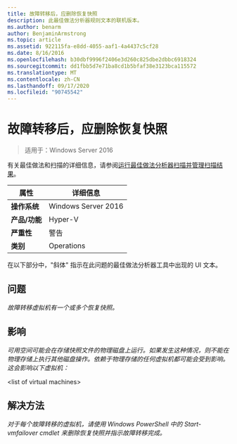 ```yaml
---
title: 故障转移后，应删除恢复快照
description: 此最佳做法分析器规则文本的联机版本。
ms.author: benarm
author: BenjaminArmstrong
ms.topic: article
ms.assetid: 922115fa-e8dd-4055-aaf1-4a4437c5cf28
ms.date: 8/16/2016
ms.openlocfilehash: b30dbf9996f2406e3d260c825dbe2dbbc6918324
ms.sourcegitcommit: dd1fbb5d7e71ba8cd1b5bfaf38e3123bca115572
ms.translationtype: MT
ms.contentlocale: zh-CN
ms.lasthandoff: 09/17/2020
ms.locfileid: "90745542"
---
```

# <a name="recovery-snapshots-should-be-removed-after-failover"></a>故障转移后，应删除恢复快照

>适用于：Windows Server 2016

有关最佳做法和扫描的详细信息，请参阅[运行最佳做法分析器扫描并管理扫描结果](https://go.microsoft.com/fwlink/p/?LinkID=223177)。

|属性|详细信息|
|-|-|
|**操作系统**|Windows Server 2016|
|**产品/功能**|Hyper-V|
|**严重性**|警告|
|**类别**|Operations|

在以下部分中，"斜体" 指示在此问题的最佳做法分析器工具中出现的 UI 文本。

## <a name="issue"></a>**问题**
*故障转移虚拟机有一个或多个恢复快照。*

## <a name="impact"></a>**影响**
*可用空间可能会在存储快照文件的物理磁盘上运行。如果发生这种情况，则不能在物理存储上执行其他磁盘操作。依赖于物理存储的任何虚拟机都可能会受到影响。这会影响以下虚拟机：*

\<list of virtual machines>

## <a name="resolution"></a>**解决方法**
*对于每个故障转移的虚拟机，请使用 Windows PowerShell 中的 Start-vmfailover cmdlet 来删除恢复快照并指示故障转移完成。*



